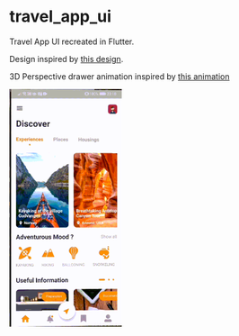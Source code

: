 # travel_app_ui

Travel App UI recreated in Flutter. 

Design inspired by [this design](https://dribbble.com/shots/7400492-Travel-service-Mobile-concept).

3D Perspective drawer animation inspired by [this animation](https://dribbble.com/shots/4773637-3D-flip-menu)

<img src="assets/demo/travel_app_ui.gif" alt="drawing" width="200"/>

